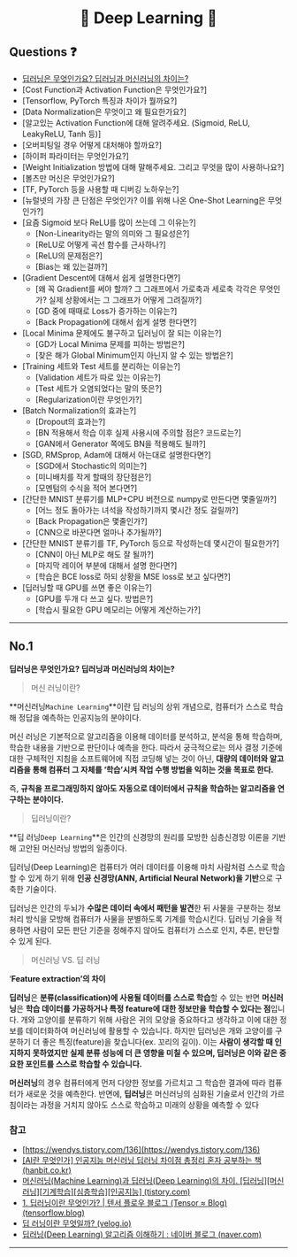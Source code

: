 <div align='center'>
  <h1>🧠 Deep Learning 🧠</h1>
</div>

## Questions ❓

- [딥러닝은 무엇인가요? 딥러닝과 머신러닝의 차이는?](#no1)
- [Cost Function과 Activation Function은 무엇인가요?]
- [Tensorflow, PyTorch 특징과 차이가 뭘까요?]
- [Data Normalization은 무엇이고 왜 필요한가요?]
- [알고있는 Activation Function에 대해 알려주세요. (Sigmoid, ReLU, LeakyReLU, Tanh 등)]
- [오버피팅일 경우 어떻게 대처해야 할까요?]
- [하이퍼 파라미터는 무엇인가요?]
- [Weight Initialization 방법에 대해 말해주세요. 그리고 무엇을 많이 사용하나요?]
- [볼츠만 머신은 무엇인가요?]
- [TF, PyTorch 등을 사용할 때 디버깅 노하우는?]
- [뉴럴넷의 가장 큰 단점은 무엇인가? 이를 위해 나온 One-Shot Learning은 무엇인가?]
- [요즘 Sigmoid 보다 ReLU를 많이 쓰는데 그 이유는?]
  - [Non-Linearity라는 말의 의미와 그 필요성은?]
  - [ReLU로 어떻게 곡선 함수를 근사하나?]
  - [ReLU의 문제점은?]
  - [Bias는 왜 있는걸까?]
- [Gradient Descent에 대해서 쉽게 설명한다면?]
  - [왜 꼭 Gradient를 써야 할까? 그 그래프에서 가로축과 세로축 각각은 무엇인가? 실제 상황에서는 그 그래프가 어떻게 그려질까?]
  - [GD 중에 때때로 Loss가 증가하는 이유는?]
  - [Back Propagation에 대해서 쉽게 설명 한다면?]
- [Local Minima 문제에도 불구하고 딥러닝이 잘 되는 이유는?]
  - [GD가 Local Minima 문제를 피하는 방법은?]
  - [찾은 해가 Global Minimum인지 아닌지 알 수 있는 방법은?]
- [Training 세트와 Test 세트를 분리하는 이유는?]
  - [Validation 세트가 따로 있는 이유는?]
  - [Test 세트가 오염되었다는 말의 뜻은?]
  - [Regularization이란 무엇인가?]
- [Batch Normalization의 효과는?]
  - [Dropout의 효과는?]
  - [BN 적용해서 학습 이후 실제 사용시에 주의할 점은? 코드로는?]
  - [GAN에서 Generator 쪽에도 BN을 적용해도 될까?]
- [SGD, RMSprop, Adam에 대해서 아는대로 설명한다면?]
  - [SGD에서 Stochastic의 의미는?]
  - [미니배치를 작게 할때의 장단점은?]
  - [모멘텀의 수식을 적어 본다면?]
- [간단한 MNIST 분류기를 MLP+CPU 버전으로 numpy로 만든다면 몇줄일까?]
  - [어느 정도 돌아가는 녀석을 작성하기까지 몇시간 정도 걸릴까?]
  - [Back Propagation은 몇줄인가?]
  - [CNN으로 바꾼다면 얼마나 추가될까?]
- [간단한 MNIST 분류기를 TF, PyTorch 등으로 작성하는데 몇시간이 필요한가?]
  - [CNN이 아닌 MLP로 해도 잘 될까?]
  - [마지막 레이어 부분에 대해서 설명 한다면?]
  - [학습은 BCE loss로 하되 상황을 MSE loss로 보고 싶다면?]
- [딥러닝할 때 GPU를 쓰면 좋은 이유는?]
  - [GPU를 두개 다 쓰고 싶다. 방법은?]
  - [학습시 필요한 GPU 메모리는 어떻게 계산하는가?]

---

## No.1

**딥러닝은 무엇인가요? 딥러닝과 머신러닝의 차이는?**

> 머신 러닝이란?
> 

**머신러닝`Machine Learning`**이란 딥 러닝의 상위 개념으로, 컴퓨터가 스스로 학습해 정답을 예측하는 인공지능의 분야이다. 

머신 러닝은 기본적으로 알고리즘을 이용해 데이터를 분석하고, 분석을 통해 학습하며, 학습한 내용을 기반으로 판단이나 예측을 한다. 따라서 궁극적으로는 의사 결정 기준에 대한 구체적인 지침을 소프트웨어에 직접 코딩해 넣는 것이 아닌, **대량의 데이터와 알고리즘을 통해 컴퓨터 그 자체를 ‘학습’시켜 작업 수행 방법을 익히는 것을 목표로 한다.** 

즉, **규칙을 프로그래밍하지 않아도 자동으로 데이터에서 규칙을 학습하는 알고리즘을 연구하는 분야이다.**

> 딥러닝이란?
> 

**딥 러닝`Deep Learning`**은 인간의 신경망의 원리를 모방한 심층신경망 이론을 기반해 고안된 머신러닝 방법의 일종이다.

딥러닝(Deep Learning)은 컴퓨터가 여러 데이터를 이용해 마치 사람처럼 스스로 학습할 수 있게 하기 위해 **인공 신경망(ANN, Artificial Neural Network)을 기반**으로 구축한 기술이다. 

딥러닝은 인간의 두뇌가 **수많은 데이터 속에서 패턴을 발견**한 뒤 사물을 구분하는 정보처리 방식을 모방해 컴퓨터가 사물을 분별하도록 기계를 학습시킨다. 딥러닝 기술을 적용하면 사람이 모든 판단 기준을 정해주지 않아도 컴퓨터가 스스로 인지, 추론, 판단할 수 있게 된다. 

> 머신러닝 VS. 딥 러닝
> 

‘**Feature extraction’의 차이**

**딥러닝**은 **분류(classification)에 사용될 데이터를 스스로 학습**할 수 있는 반면 **머신러닝**은 **학습 데이터를 가공하거나 특정 feature에 대한 정보만을 학습할 수 있다는 점**입니다. 개와 고양이를 분류하기 위해 사람은 귀의 모양을 중요하다고 생각하고 이에 대한 정보를 데이터화하여 머신러닝에 활용할 수 있습니다. 하지만 딥러닝은 개와 고양이를 구분하기 더 좋은 특징(feature)을 찾습니다(ex. 꼬리의 길이). 이는 **사람이 생각할 때 인지하지 못하였지만 실제 분류 성능에 더 큰 영향을 미칠 수 있으며, 딥러닝은 이와 같은 중요한 포인트를 스스로 학습할 수 있습니다.**

**머신러닝**의 경우 컴퓨터에게 먼저 다양한 정보를 가르치고 그 학습한 결과에 따라 컴퓨터가 새로운 것을 예측한다. 반면에, **딥러닝**은 머신러닝의 심화된 기술로서 인간의 가르침이라는 과정을 거치지 않아도 스스로 학습하고 미래의 상황을 예측할 수 있다

### 참고

- [https://wendys.tistory.com/136](https://wendys.tistory.com/136)
- [[AI란 무엇인가] 인공지능 머신러닝 딥러닝 차이점 총정리 혼자 공부하는 책 (hanbit.co.kr)](https://hongong.hanbit.co.kr/ai-%EB%AC%B4%EC%97%87%EC%9D%B8%EA%B0%80-%EC%9D%B8%EA%B3%B5%EC%A7%80%EB%8A%A5-%EB%A8%B8%EC%8B%A0%EB%9F%AC%EB%8B%9D-%EB%94%A5%EB%9F%AC%EB%8B%9D-%EC%B0%A8%EC%9D%B4%EC%A0%90-%EC%B4%9D%EC%A0%95%EB%A6%AC/)
- [머신러닝(Machine Learning)과 딥러닝(Deep Learning)의 차이. [딥러닝][머신러닝][기계학습][심층학습][인공지능] (tistory.com)](https://pro-jy.tistory.com/21)
- [1. 딥러닝이란 무엇인가? | 텐서 플로우 블로그 (Tensor ≈ Blog) (tensorflow.blog)](https://tensorflow.blog/%EC%BC%80%EB%9D%BC%EC%8A%A4-%EB%94%A5%EB%9F%AC%EB%8B%9D/1-%EB%94%A5%EB%9F%AC%EB%8B%9D%EC%9D%B4%EB%9E%80-%EB%AC%B4%EC%97%87%EC%9D%B8%EA%B0%80/)
- [딥 러닝이란 무엇일까? (velog.io)](https://velog.io/@tmddn0311/what-is-deeplearning)
- [딥러닝(Deep Learning) 알고리즘 이해하기 : 네이버 블로그 (naver.com)](https://m.blog.naver.com/PostView.naver?isHttpsRedirect=true&blogId=sundooedu&logNo=221211368089)
---
